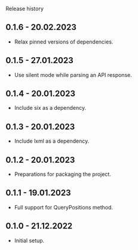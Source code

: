 Release history

## 0.1.6 - 20.02.2023
 - Relax pinned versions of dependencies.

## 0.1.5 - 27.01.2023
 - Use silent mode while parsing an API response.

## 0.1.4 - 20.01.2023
 - Include six as a dependency.

## 0.1.3 - 20.01.2023
 - Include lxml as a dependency.

## 0.1.2 - 20.01.2023
 - Preparations for packaging the project.

## 0.1.1 - 19.01.2023
 - Full support for QueryPositions method.

## 0.1.0 - 21.12.2022
 - Initial setup.
